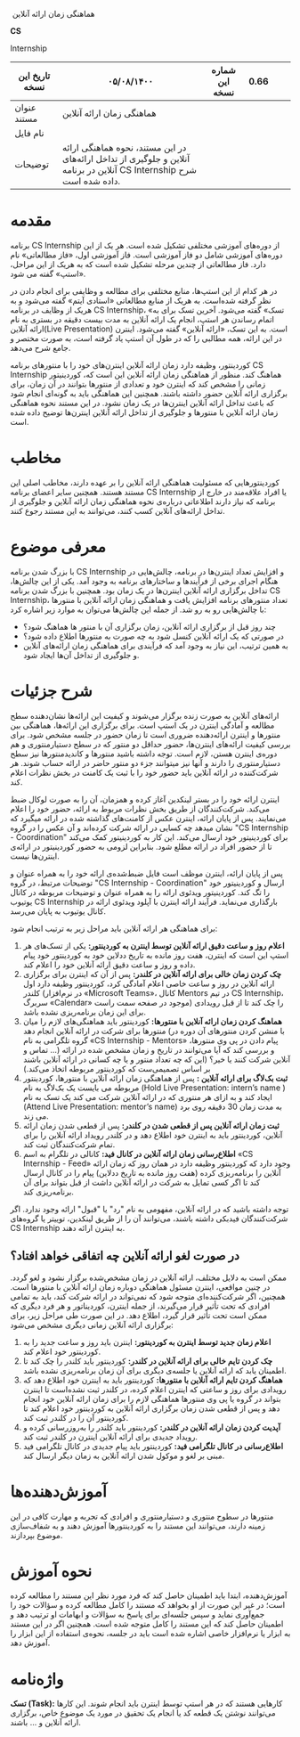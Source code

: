 &nbsp;هماهنگی زمان ارائه آنلاین

**CS**

Internship

| تاریخ این نسخه | ۰۵/۰۸/۱۴۰۰ | شماره این نسخه | 0.66 |     |     |
| --- | --- | --- | --- | --- | --- |
| عنوان مستند | هماهنگی زمان ارائه آنلاین |     |     |     |     |
| نام فایل |     |     |     |     |     |
| توضیحات | در این مستند، نحوه هماهنگی ارائه آنلاین و جلوگیری از تداخل ارائه‌های آنلاین در برنامه CS Internship شرح داده شده ‌است. |     |     |     |     |

# مقدمه

برنامه CS Internship از دوره‌های آموزشی مختلفی تشکیل شده است. هر یک از این دوره‌های آموزشی شامل دو فاز آموزشی است. فاز آموزشی اول، «فاز مطالعاتی» نام دارد. فاز مطالعاتی از چندین مرحله تشکیل شده است که به هریک از این مراحل، «استپ» گفته می شود.

در هر کدام از این استپ‌ها، منابع مختلفی برای مطالعه و وظایفی برای انجام دادن در نظر گرفته شده‌است. به هریک از منابع مطالعاتی «استادی آیتم» گفته می‌شود و به هریک از وظایف در برنامه CS Internship، «تسک» گفته می‌شود. آخرین تسک برای به اتمام رساندن هر استپ، انجام یک ارائه آنلاین به مدت بیست دقیقه در بستری به نام ارائه آنلاین(Live Presentation) است. به این تسک، «ارائه آنلاین» گفته می‌شود. اینترن در این ارائه، همه مطالبی را که در طول آن استپ یاد گرفته است، به صورت مختصر و جامع شرح می‌دهد.

کوردینتور، وظیفه دارد زمان ارائه آنلاین اینترن‌های خود را با منتورهای برنامه CS Internship هماهنگ کند. منظور از هماهنگی زمان ارائه آنلاین این است که، کوردینیتور زمانی را مشخص کند که اینترن خود و تعدادی از منتورها بتوانند در آن زمان، برای برگزاری ارائه آنلاین حضور داشته باشند. همچنین این هماهنگی باید به گونه‌ای انجام شود که باعث تداخل ارائه آنلاین‌ اینترن‌ها در یک زمان نشود. در این مستند نحوه هماهنگی زمان ارائه آنلاین با منتورها و جلوگیری از تداخل ارائه آنلاین اینترن‌ها توضیح داده شده است.

# مخاطب

کوردینتورهایی که مسئولیت هماهنگی ارائه آنلاین را بر عهده دارند، مخاطب اصلی این مستند هستند. همچنین سایر اعضای برنامه CS Internship یا افراد علاقه‌مند در خارج از برنامه که نیاز دارند اطلاعاتی درباره‌ی نحوه هماهنگی زمان ارائه آنلاین و جلوگیری از تداخل ارائه‌های آنلاین کسب کنند، می‌توانند به این مستند رجوع کنند.

# معرفی موضوع

با بزرگ شدن برنامه CS Internship و افزایش تعداد اینترن‌ها در برنامه، چالش‌هایی در هنگام اجرای برخی از فرآیندها و ساختارهای برنامه به وجود آمد. یکی از این چالش‌ها، تداخل برگزاری ارائه آنلاین‌ اینترن‌ها در یک زمان بود. همچنین با بزرگ شدن برنامه CS Internship، تعداد منتورهای برنامه افزایش یافت و هماهنگی زمان ارائه آنلاین با منتورها با چالش‌هایی رو به رو شد. از جمله این چالش‌ها می‌توان به موارد زیر اشاره کرد:

- چند روز قبل از برگزاری ارائه آنلاین، زمان برگزاری آن با منتور ها هماهنگ شود؟
- در صورتی که یک ارائه آنلاین کنسل شود به چه صورت به منتورها اطلاع داده شود؟
- به همین ترتیب، این نیاز به وجود آمد که فرآیندی برای هماهنگی زمان ارائه‌های آنلاین و جلوگیری از تداخل آن‌ها ایجاد شود.

# شرح جزئیات

ارائه‌های آنلاین به صورت زنده برگزار می‌شوند و کیفیت این ارائه‌ها نشان‌دهنده سطح مطالعه و آمادگی اینترن در یک استپ است. برای برگزاری این ارائه‌ها، هماهنگی بین منتورها و اینترن ارائه‌دهنده ضروری است تا زمان حضور در جلسه مشخص شود. برای بررسی کیفیت ارائه‌های اینترن‌ها، حضور حداقل دو منتور که در سطح دستیارمنتوری و هم دوره‌ی اینترن هستن، لازم است. توجه داشته باشید منتورها و کاندیدمنتورها نیز سطح دستیارمنتوری را دارند و آنها نیز میتوانند جزء دو منتور حاضر در ارائه حساب شوند. هر شرکت‌کننده در ارائه آنلاین باید حضور خود را با ثبت یک کامنت در بخش نظرات اعلام کند.

اینترن ارائه خود را در بستر لینکدین آغاز کرده و همزمان، آن را به صورت لوکال ضبط می‌کند. شرکت‌کنندگان از طریق بخش نظرات مربوط به ارائه، حضور خود را اعلام می‌نمایند. پس از پایان ارائه، اینترن عکس از کامنت‌های گذاشته شده در ارائه میگیرد که نشان میدهد چه کسایی در ارائه شرکت کرده‌اند و آن عکس را در گروه "CS Internship - Coordination" برای کوردینیتور خود ارسال می‌کند. این کار به کوردینیتور کمک می‌کند تا از حضور افراد در ارائه مطلع شود. بنابراین لزومی به حضور کوردینیتور در ارائه‌ی اینترن‌ها نیست.

پس از پایان ارائه، اینترن موظف است فایل ضبط‌شده‌ی ارائه خود را به همراه عنوان و توضیحات مرتبط، در گروه "CS Internship - Coordination" ارسال و کوردینیتور خود را تگ کند. کوردینیتور ویدئوی ارائه را به همراه عنوان و توضیحات مربوطه در کانال یوتیوب CS Internship بارگذاری می‌نماید. فرآیند ارائه اینترن با آپلود ویدئوی ارائه در کانال یوتیوب به پایان می‌رسد.

 برای هماهنگی هر ارائه آنلاین باید مراحل زیر به ترتیب انجام شود:

1. **اعلام روز و ساعت دقیق ارائه آنلاین توسط اینترن به کوردینتور:** یکی از تسک‌های هر استپ این است که اینترن، هفت روز مانده به تاریخ ددلاین خود به کوردینتور خود پیام داده و روز و ساعت دقیق ارائه آنلاین خود را اعلام کند.
2. **چک‌ کردن زمان خالی برای ارائه آنلاین در کلندر:** پس از آن که اینترن برای برگزاری ارائه آنلاین در روز و ساعت خاصی اعلام آمادگی کرد، کوردینتور وظیفه دارد اول کلندر (در نرم‌افزار «‌Microsoft Teams»، کانال Mentors در تیم CS Internship، سربرگ «Calendar» موجود در صفحه سمت راست) را چک کند تا از قبل رویدادی برای این زمان برنامه‌ریزی نشده ‌باشد.
3. **هماهنگ کردن زمان ارائه آنلاین با منتورها:** کوردینتور باید هماهنگی‌های لازم را میان منتورها برای شرکت در ارائه آنلاین انجام دهد (با منشن کردن منتورهای آن دوره در گروه تلگرامی به نام «CS Internship - Mentors» پیام دادن در پی وی منتورها، تماس و ...)  و بررسی کند که آیا می‌توانند در تاریخ و زمان مشخص شده در ارائه آنلاین شرکت کنند یا خیر؟ (این که چه تعداد منتور و یا چه کسانی در ارائه آنلاین باشند بر اساس تصمیمی‌ست که کوردینتور مربوطه اتخاذ می‌کند.)
4. **ثبت بک‌لاگ برای ارائه آنلاین :** پس از هماهنگی زمان ارائه آنلاین با منتورها، کوردینتور مربوطه می بایست یک بک‌لاگ به نام (Hold Live Presentation: intern’s name ) ایجاد کند و به ازای هر منتوری که در ارائه آنلاین شرکت می کند یک تسک به نام (Attend Live Presentation: mentor’s name) به مدت زمان 30 دقیقه روی برد می زند.
5. **ثبت زمان ارائه آنلاین پس از قطعی شدن در کلندر:** پس از قطعی ‌شدن زمان ارائه آنلاین، کوردینتور باید به اینترن خود اطلاع دهد و در کلندر رویداد ارائه آنلاین را برای تمام شرکت‌کنندگان ثبت کند.
6. **اطلاع‌رسانی زمان ارائه آنلاین در کانال فید:** کانالی در تلگرام به اسم «CS Internship - Feed» وجود دارد که کوردینتور وظیفه دارد در همان روز که زمان ارائه آنلاین را برنامه‌ریزی کرده (هفت روز مانده به تاریخ ددلاین) پیام را در کانال ارسال کند تا اگر کسی تمایل به شرکت در ارائه آنلاین داشت از قبل بتواند برای آن برنامه‌‌ریزی کند.

توجه داشته باشید که در ارائه آنلاین، مفهومی به نام "رد" یا "قبول" ارائه وجود ندارد. اگر شرکت‌کنندگان فیدبکی داشته باشند، می‌توانند آن را از طریق لینکدین، توییتر یا گروه‌های CS Internship به اینترن ارائه دهند.


## در صورت لغو ارائه آنلاین چه اتفاقی خواهد افتاد؟

ممکن است به دلایل مختلف، ارائه آنلاین در زمان مشخص‌شده برگزار نشود و لغو گردد. در چنین مواقعی، اینترن مسئول هماهنگی دوباره زمان ارائه آنلاین با منتورها است. همچنین، اگر شرکت‌کننده‌ای متوجه شود که نمی‌تواند در ارائه شرکت کند، باید به تمامی افرادی که تحت تأثیر قرار می‌گیرند، از جمله اینترن، کوردیناتور و هر فرد دیگری که ممکن است تحت تأثیر قرار گیرد، اطلاع دهد. در این صورت طی مراحل زیر، برای برگزاری ارائه آنلاین زمانی دیگری مشخص می‌شود:

1. **اعلام زمان جدید توسط اینترن به کوردینتور:** اینترن باید روز و ساعت جدید را به کوردینتور خود اعلام کند.
2. **چک کردن تایم خالی برای ارائه آنلاین در کلندر:** کوردینتور باید کلندر را چک کند تا اطمینان یابد که ارائه آنلاین یا جلسه‌ی دیگری برای آن زمان برنامه‌ریزی نشده باشد.
3. **هماهنگ کردن تایم ارائه آنلاین با منتورها:** کوردینتور باید به اینترن خود اطلاع دهد که رویدادی برای روز و ساعتی که اینترن اعلام کرده، در کلندر ثبت نشده‌است تا اینترن بتواند در گروه یا پی وی منتورها هماهنگی لازم را برای زمان ارائه آنلاین خود انجام دهد و پس از قطعی شدن زمان برگزاری ارائه آنلاین به کوردینتور خود اعلام کند تا کوردینتور آن را در کلندر ثبت کند.
4. **آپدیت کردن زمان ارائه آنلاین در کلندر:** کوردینتور باید کلندر را به‌روزرسانی کرده و رویداد جدیدی برای ارائه آنلاین اینترن در کلندر ثبت کند.
5. **اطلاع‌رسانی در کانال تلگرامی فید:** کوردینتور باید پیام جدیدی در کانال تلگرامی فید مبنی بر لغو و موکول شدن ارائه آنلاین به زمان دیگر ارسال کند.
   
# آموزش‌دهنده‌ها

منتورها در سطوح منتوری و دستیارمنتوری و افرادی که تجربه و مهارت کافی در این زمینه دارند، می‌توانند این مستند را به کوردینتورها آموزش دهند و به شفاف‌سازی موضوع بپردازند.

# نحوه‌ آموزش

آموزش‌دهنده، ابتدا باید اطمینان حاصل کند که فرد مورد نظر این مستند را مطالعه کرده است؛ در غیر این صورت از او بخواهد که  مستند را کامل مطالعه کرده و سؤالات خود را جمع‌آوری نماید و سپس جلسه‌ای برای پاسخ به سؤالات و ابهامات او ترتیب دهد و اطمینان حاصل کند که این مستند را کامل  متوجه شده است. همچنین اگر در این مستند به ابزار یا نرم‌افزار خاصی اشاره شده است باید در جلسه، نحوه‌ی استفاده از این ابزار را آموزش دهد.

# واژه‌نامه

**تسک (Task):** کارهایی هستند که در هر استپ توسط اینترن باید انجام شوند. این کارها می‌توانند نوشتن یک قطعه کد یا انجام یک تحقیق در مورد یک موضوع خاص، برگزاری ارائه آنلاین و ... باشند.
